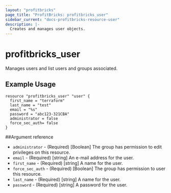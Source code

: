 ```yaml
---
layout: "profitbricks"
page_title: "ProfitBricks: profitbricks_user"
sidebar_current: "docs-profitbricks-resource-user"
description: |-
  Creates and manages user objects.
---
```


# profitbricks\_user

Manages users and list users and groups associated.

## Example Usage

```hcl
resource "profitbricks_user" "user" {
  first_name = "terraform"
  last_name = "test"
  email = "%s"
  password = "abc123-321CBA"
  administrator = false
  force_sec_auth= false
}
```

##Argument reference

* `administrator` - (Required) [Boolean] The group has permission to edit privileges on this resource.
* `email` - (Required) [string] An e-mail address for the user.
* `first_name` - (Required) [string] A name for the user.
* `force_sec_auth` - (Required) [Boolean] The group has permission to user this resource.
* `last_name` - (Required) [string] A name for the user.
* `password` - (Required) [string] A password for the user.